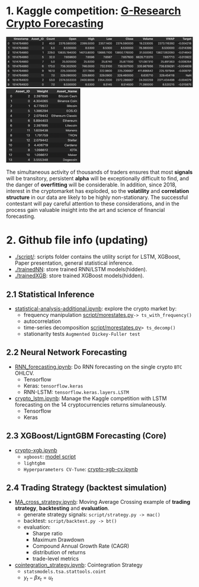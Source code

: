 # 1. Kaggle competition: [G-Research Crypto Forecasting](https://www.kaggle.com/c/g-research-crypto-forecasting/overview)


![Data Frame preview](./pic/datapic.png)
<img src="./pic/assetlist.png" alt="Asset List" width="200" height="200"/>

The simultaneous activity of thousands of traders ensures that most **signals** will be transitory, persistent **alpha** will be exceptionally difficult to find, and the danger of **overfitting** will be considerable. In addition, since 2018, interest in the cryptomarket has exploded, so the **volatility** and **correlation structure** in our data are likely to be highly non-stationary. The successful contestant will pay careful attention to these considerations, and in the process gain valuable insight into the art and science of financial forecasting.

# 2. Github file info (updating)  

- [./script/](./script): scripts folder contains the utility script for LSTM, XGBoost, Paper presentation, general statistical inference.
- [./trainedNN](./trainedNN): store trained RNN/LSTM models(hidden).  
- [./trainedXGB](./trainedXGB): store trained XGBoost models(hidden).  


## 2.1 Statistical Inference  

- [statistical-analysis-additional.ipynb](./statistical-analysis-additional.ipynb): explore the crypto market by:   
  - frequency manipulation [script/morestates.py](./script/morestats.py)`-> ts_with_frequency()`
  - autocorrelation
  - time-series decomposition [script/morestates.py](./script/morestats.py)`> ts_decomp()`
  - stationarity tests `Augmented Dickey-Fuller test` 

## 2.2 Neural Network Forecasting  

- [RNN_forecasting.ipynb](./RNN_forecasting.ipynb): Do RNN forecasting on the single crypto `BTC` OHLCV.  
  - Tensorflow
  - Keras: `tensorflow.keras`
  - RNN-LSTM: `tensorflow.keras.layers.LSTM`
- [crypto_lstm.ipynb](./crypto_lstm.ipynb): Manage the Kaggle competition with LSTM forecasting on the 14 cryptocurrencies returns simulaneously.
  - Tensorflow
  - Keras

## 2.3 XGBoost/LigntGBM Forecasting (Core)  

- [crypto-xgb.ipynb](./crypto-xgb.ipynb)
  - `xgboost`: [model script](./script/XGB/xgbmodel.py)
  - `lightgbm`
  - `Hyperparameters CV-Tune`: [crypto-xgb-cv.ipynb](./crypto-xgb-cv.ipynb)

## 2.4 Trading Strategy (backtest simulation)  

- [MA_cross_strategy.ipynb](./MA_cross_strategy.ipynb): Moving Average Crossing example of **trading strategy**, **backtesting** and **evaluation**.
  - generate strategy signals: `script/strategy.py -> mac()`
  - backtest: `script/backtest.py -> bt()`
  - evaluation:  
    - Sharpe ratio
    - Maximum Drawdown
    - Compound Annual Growth Rate (CAGR)      
    - distribution of returns
    - trade-level metrics
- [cointegration_strategy.ipynb](./cointegration_strategy.ipynb): Cointegration Strategy
  - `statsmodels.tsa.stattools.coint`
  - $y_{t}-\beta x_{t}=u_{t}$  